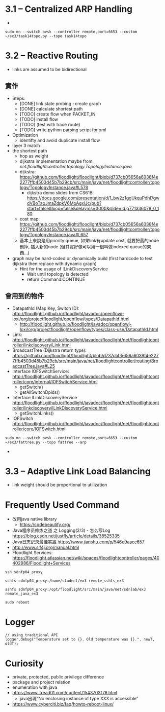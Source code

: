 # 3.1 – Centralized ARP Handling

-
```
sudo mn --switch ovsk --controller remote,port=6653 --custom ~/ex3/task14topo.py --topo task14topo
```
# 3.2 – Reactive Routing
- links are assumed to be bidirectional
## 實作

- Steps:
    - [DONE] link state probing : create graph
    - [DONE] calculate shortest path
    - [TODO] create flow when PACKET_IN
    - [TODO] install flow
    - [TODO] (test with trace route)
    - [TODO] write python parsing script for xml
- Optimization
    - identifty and avoid duplicate install flow
- layer 3 match
- the shortest path
    + hop as weight
    + dijkstra implementation maybe from _net.floodlightcontroller.topology.TopologyInstance.java_
    + dijkstra: https://github.com/floodlight/floodlight/blob/d737cb05656a6038f4e2277ffb4503d45b7b29cb/src/main/java/net/floodlightcontroller/topology/TopologyInstance.java#L578
        + dijkstra demo slides from CS61B: https://docs.google.com/presentation/d/1_bw2z1ggUkquPdhl7gwdVBoTaoJmaZdpkV6MoAgxlJc/pub?start=false&loop=false&delayms=3000&slide=id.g771336078_0_180
    + cost map: https://github.com/floodlight/floodlight/blob/d737cb05656a6038f4e2277ffb4503d45b7b29cb/src/main/java/net/floodlightcontroller/topology/TopologyInstance.java#L657
    + 基本上來說是用priority queue, 如果link有update cost, 就要把舊的node刪掉, 插入新的node (但其實好像可以用一個叫做indexed queue的東西...) 
- graph may be hard-coded or dynamically build (first hardcode to test dijkstra then replace with dynamic graph)
    + Hint for the usage of ILinkDiscoveryService
        + Wait until topology is detected
        + return Command.CONTINUE
        
## 會用到的物件
- DatapathId (Map Key, Switch ID): http://floodlight.github.io/floodlight/javadoc/openflowj-loxi/org/projectfloodlight/openflow/types/DatapathId.html
    + http://floodlight.github.io/floodlight/javadoc/openflowj-loxi/org/projectfloodlight/openflow/types/class-use/DatapathId.html
- Link: http://floodlight.github.io/floodlight/javadoc/floodlight/net/floodlightcontroller/linkdiscovery/Link.html
- BroadcastTree (Dijkstra return type): https://github.com/floodlight/floodlight/blob/d737cb05656a6038f4e2277ffb4503d45b7b29cb/src/main/java/net/floodlightcontroller/routing/BroadcastTree.java#L25
- Interface IOFSwitchService: http://floodlight.github.io/floodlight/javadoc/floodlight/net/floodlightcontroller/core/internal/IOFSwitchService.html
    + getSwitch()
    + getAllSwitchDpids()
- Interface ILinkDiscoveryService http://floodlight.github.io/floodlight/javadoc/floodlight/net/floodlightcontroller/linkdiscovery/ILinkDiscoveryService.html
    + getSwitchLinks()
- IOFSwitch http://floodlight.github.io/floodlight/javadoc/floodlight/net/floodlightcontroller/core/IOFSwitch.html
    
```
sudo mn --switch ovsk --controller remote,port=6653 --custom ~/ex3/fattree.py --topo fattree --arp
```

- 
# 3.3 – Adaptive Link Load Balancing

- link weight should be proportional to utilization
# Frequently Used Command
- 改用java native library 
    + https://codebeautify.org/
- Java程序员修炼之道 之 Logging(2/3) - 怎么写Log https://blog.csdn.net/justfly/article/details/38525335
- Java日志记录最佳实践 https://www.jianshu.com/p/546e9aace657
- http://www.slf4j.org/manual.html
- Floodlight Services: https://floodlight.atlassian.net/wiki/spaces/floodlightcontroller/pages/40402986/Floodlight+Services

```
ssh sdnfp04_proxy

sshfs sdnfp04_proxy:/home/student/ex3 remote_sshfs_ex3

sshfs sdnfp04_proxy:/opt/floodlight/src/main/java/net/sdnlab/ex3 remote_java_ex3

sudo reboot
```

# Logger
```
// using traditional API
logger.debug("Temperature set to {}. Old temperature was {}.", newT, oldT);
```
# Curiosity
- private, protected, public privilege difference
- package and project relation
- enumeration with java
- https://www.itread01.com/content/1543703178.html
    + java出現“No enclosing instance of type XXX is accessible”
- https://www.cyberciti.biz/faq/howto-reboot-linux/

